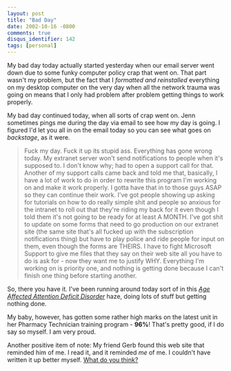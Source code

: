 ```yaml
---
layout: post
title: "Bad Day"
date: 2002-10-16 -0800
comments: true
disqus_identifier: 142
tags: [personal]
---
```

My bad day today actually started yesterday when our email server went
down due to some funky computer policy crap that went on. That part
wasn't my problem, but the fact that I *formatted and reinstalled*
everything on my desktop computer on the very day when all the network
trauma was going on means that I only had problem after problem getting
things to work properly.

 My bad day continued today, when all sorts of crap went on. Jenn
sometimes pings me during the day via email to see how my day is going.
I figured I'd let you all in on the email today so you can see what goes
on *backstage*, as it were.

> Fuck my day. Fuck it up its stupid ass. Everything has gone wrong
> today. My extranet server won't send notifications to people when it's
> supposed to. I don't know why; had to open a support call for that.
> Another of my support calls came back and told me that, basically, I
> have a lot of work to do in order to rewrite this program I'm working
> on and make it work properly. I gotta have that in to those guys ASAP
> so they can continue their work. I've got people showing up asking for
> tutorials on how to do really simple shit and people so anxious for
> the intranet to roll out that they're riding my back for it even
> though I told them it's not going to be ready for at least A MONTH.
> I've got shit to update on some forms that need to go production on
> our extranet site (the same site that's all fucked up with the
> subscription notifications thing) but have to play police and ride
> people for input on them, even though the forms are THEIRS. I have to
> fight Microsoft Support to give me files that they say on their web
> site all you have to do is ask for - now they want me to justify WHY.
> Everything I'm working on is priority one, and nothing is getting done
> because I can't finish one thing before starting another.

So, there you have it. I've been running around today sort of in this
[*Age Affected Attention Deficit
Disorder*](http://groups.yahoo.com/group/pwasoh/message/937) haze, doing
lots of stuff but getting nothing done.

 My baby, however, has gotten some rather high marks on the latest unit
in her Pharmacy Technician training program - **96%**! That's pretty
good, if I do say so myself. I am very proud.

 Another positive item of note: My friend Gerb found this web site that
reminded him of me. I read it, and it reminded *me* of me. I couldn't
have written it up better myself. [What do you
think?](http://www.fleetmack.com/~maddox/irule.html)
